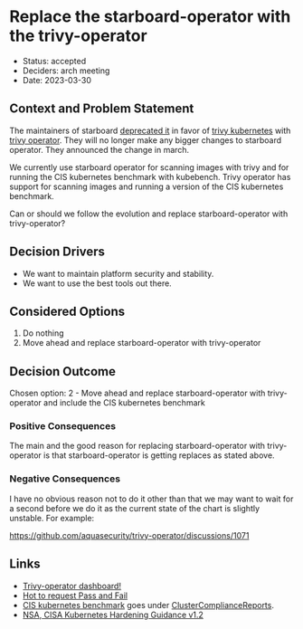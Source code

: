 # Replace the starboard-operator with the trivy-operator

* Status: accepted
* Deciders: arch meeting
* Date: 2023-03-30

## Context and Problem Statement

The maintainers of starboard [deprecated it](https://github.com/aquasecurity/starboard/discussions/1173) in favor of [trivy kubernetes](https://aquasecurity.github.io/trivy/latest/docs/kubernetes/cli/scanning/) with [trivy operator](https://github.com/aquasecurity/trivy-operator). They will no longer make any bigger changes to starboard operator. They announced the change in march.

We currently use starboard operator for scanning images with trivy and for running the CIS kubernetes benchmark with kubebench. Trivy operator has support for scanning images and running a version of the CIS kubernetes benchmark.

Can or should we follow the evolution and replace starboard-operator with trivy-operator?

## Decision Drivers

* We want to maintain platform security and stability.
* We want to use the best tools out there.

## Considered Options

1. Do nothing
2. Move ahead and replace starboard-operator with trivy-operator

## Decision Outcome

Chosen option: 2 - Move ahead and replace starboard-operator with trivy-operator and include the CIS kubernetes benchmark

### Positive Consequences

The main and the good reason for replacing starboard-operator with trivy-operator is that starboard-operator is getting replaces as stated above.

### Negative Consequences

I have no obvious reason not to do it other than that we may want to wait for a second before we do it as the current state of the chart is slightly unstable. For example:

https://github.com/aquasecurity/trivy-operator/discussions/1071

## Links

* [Trivy-operator dashboard!](https://raw.githubusercontent.com/dotdc/media/main/grafana-dashboards-kubernetes/k8s-addons-starboard-operator.png)
* [Hot to request Pass and Fail](https://github.com/aquasecurity/trivy-operator/blob/main/docs/tutorials/integrations/metrics.md#clustercompliancereport)
* [CIS kubernetes benchmark](https://www.cisecurity.org/benchmark/kubernetes) goes under [ClusterComplianceReports](https://aquasecurity.github.io/trivy-operator/v0.12.1/docs/crds/clustercompliance-report/).
* [NSA, CISA Kubernetes Hardening Guidance v1.2](https://media.defense.gov/2022/Aug/29/2003066362/-1/-1/0/CTR_KUBERNETES_HARDENING_GUIDANCE_1.2_20220829.PDF)
